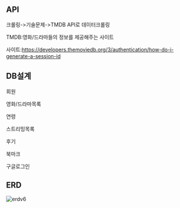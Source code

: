 API
-----------------------
크롤링->기술문제->TMDB API로 데이터크롤링

TMDB:영화/드라마들의 정보를 제공해주는 사이트

사이트:https://developers.themoviedb.org/3/authentication/how-do-i-generate-a-session-id


DB설계
-----------------

회원

영화/드라마목록

연령

스트리밍목록

후기

북마크

구글로그인

ERD
--------------------
![erdv6](https://user-images.githubusercontent.com/118873482/204701646-95e23096-7597-40f9-a860-c8c733e295fe.PNG)



